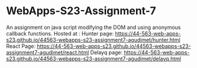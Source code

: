 # WebApps-S23-Assignment-7
An assignment on java script modifying the DOM and using anonymous callback functions. 
Hosted at : Hunter page: https://44-563-web-apps-s23.github.io/44563-webapps-s23-assignment7-agudimet/hunter.html React Page: https://44-563-web-apps-s23.github.io/44563-webapps-s23-assignment7-agudimet/react.html Delayq page: https://44-563-web-apps-s23.github.io/44563-webapps-s23-assignment7-agudimet/delayq.html
